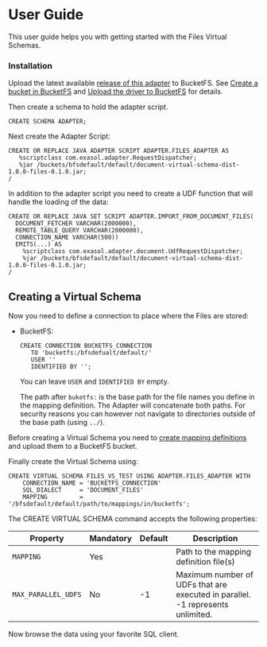 # User Guide

This user guide helps you with getting started with the Files Virtual Schemas.

### Installation
 
Upload the latest available [release of this adapter](https://github.com/exasol/virtual-schema-common-document-files/releases) to BucketFS.
See [Create a bucket in BucketFS](https://docs.exasol.com/administration/on-premise/bucketfs/create_new_bucket_in_bucketfs_service.htm) and [Upload the driver to BucketFS](https://docs.exasol.com/administration/on-premise/bucketfs/accessfiles.htm) for details.

Then create a schema to hold the adapter script.

```
CREATE SCHEMA ADAPTER;
```

Next create the Adapter Script:
 ```
CREATE OR REPLACE JAVA ADAPTER SCRIPT ADAPTER.FILES_ADAPTER AS
    %scriptclass com.exasol.adapter.RequestDispatcher;
    %jar /buckets/bfsdefault/default/document-virtual-schema-dist-1.0.0-files-0.1.0.jar;
/
```

In addition to the adapter script you need to create a UDF function that will handle the loading of the data:
```
CREATE OR REPLACE JAVA SET SCRIPT ADAPTER.IMPORT_FROM_DOCUMENT_FILES(
  DOCUMENT_FETCHER VARCHAR(2000000),
  REMOTE_TABLE_QUERY VARCHAR(2000000),
  CONNECTION_NAME VARCHAR(500))
  EMITS(...) AS
    %scriptclass com.exasol.adapter.document.UdfRequestDispatcher;
    %jar /buckets/bfsdefault/default/document-virtual-schema-dist-1.0.0-files-0.1.0.jar;
/
```

## Creating a Virtual Schema
 
Now you need to define a connection to place where the Files are stored:

* BucketFS:
     ```
    CREATE CONNECTION BUCKETFS_CONNECTION
        TO 'bucketfs:/bfsdefualt/default/'
        USER ''
        IDENTIFIED BY '';
    ```
  You can leave `USER` and `IDENTIFIED BY` empty.
  
  The path after `buketfs:` is the base path for the file names you define in the mapping definition.
  The Adapter will concatenate both paths. 
  For security reasons you can however not navigate to directories outside of the base path (using `../`). 

Before creating a Virtual Schema you need to [create mapping definitions](create_a_mapping_definition.md) and upload them to a BucketFS bucket.

Finally create the Virtual Schema using:

```
CREATE VIRTUAL SCHEMA FILES_VS_TEST USING ADAPTER.FILES_ADAPTER WITH
    CONNECTION_NAME = 'BUCKETFS_CONNECTION'
    SQL_DIALECT     = 'DOCUMENT_FILES'
    MAPPING         = '/bfsdefault/default/path/to/mappings/in/bucketfs';
```

The CREATE VIRTUAL SCHEMA command accepts the following properties:

| Property          | Mandatory   |  Default      |   Description                                                                 |
|-------------------|-------------|---------------|-------------------------------------------------------------------------------|
|`MAPPING`          | Yes         |               | Path to the mapping definition file(s)                                        |
|`MAX_PARALLEL_UDFS`| No          | -1            | Maximum number of UDFs that are executed in parallel. -1 represents unlimited.|
 
Now browse the data using your favorite SQL client.
